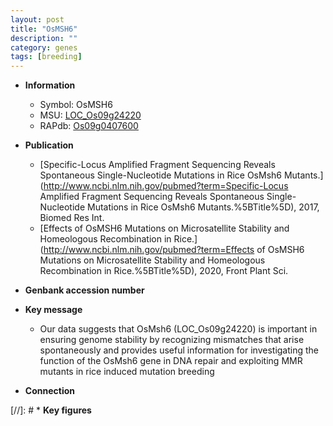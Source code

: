 ```yaml
---
layout: post
title: "OsMSH6"
description: ""
category: genes
tags: [breeding]
---
```


* **Information**  
    + Symbol: OsMSH6  
    + MSU: [LOC_Os09g24220](http://rice.uga.edu/cgi-bin/ORF_infopage.cgi?orf=LOC_Os09g24220)  
    + RAPdb: [Os09g0407600](https://rapdb.dna.affrc.go.jp/locus/?name=Os09g0407600)  

* **Publication**  
    + [Specific-Locus Amplified Fragment Sequencing Reveals Spontaneous Single-Nucleotide Mutations in Rice OsMsh6 Mutants.](http://www.ncbi.nlm.nih.gov/pubmed?term=Specific-Locus Amplified Fragment Sequencing Reveals Spontaneous Single-Nucleotide Mutations in Rice OsMsh6 Mutants.%5BTitle%5D), 2017, Biomed Res Int.
    + [Effects of OsMSH6 Mutations on Microsatellite Stability and Homeologous Recombination in Rice.](http://www.ncbi.nlm.nih.gov/pubmed?term=Effects of OsMSH6 Mutations on Microsatellite Stability and Homeologous Recombination in Rice.%5BTitle%5D), 2020, Front Plant Sci.

* **Genbank accession number**  

* **Key message**  
    + Our data suggests that OsMsh6 (LOC_Os09g24220) is important in ensuring genome stability by recognizing mismatches that arise spontaneously and provides useful information for investigating the function of the OsMsh6 gene in DNA repair and exploiting MMR mutants in rice induced mutation breeding

* **Connection**  

[//]: # * **Key figures**  


